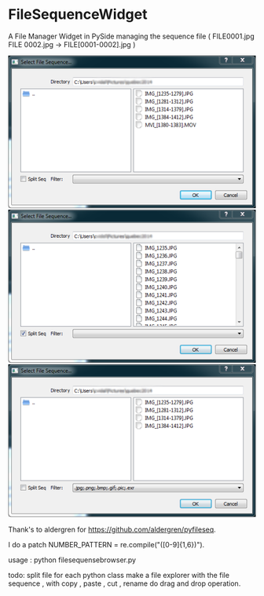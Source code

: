 # FileSequenceWidget
A File Manager Widget in PySide managing the sequence file ( FILE0001.jpg FILE 0002.jpg -> FILE[0001-0002].jpg )

![Dialog](screenshot1.png "Dialog with sequense display")
![Dialog](screenshot2.png "Dialog without sequence ")
![Dialog Filter](screenshot3.png "Dialog with filter")

Thank's to aldergren for https://github.com/aldergren/pyfileseq.

I do a patch NUMBER_PATTERN = re.compile("([0-9]{1,6})").

usage : 
python filesequensebrowser.py


todo: 
  split file for each python class
  make a file explorer with the file sequence , with copy , paste , cut , rename
  do drag and drop operation. 
